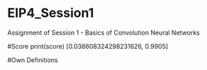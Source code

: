 # EIP4_Session1
Assignment of Session 1 - Basics of Convolution Neural Networks

#Score
print(score)
[0.038608324298231626, 0.9905]

#Own Definitions

